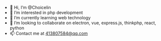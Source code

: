 - 👋 Hi, I’m @Choicelin
- 👀 I’m interested in php development
- 🌱 I’m currently learning web technology
- 💞️ I’m looking to collaborate on electron, vue, express.js, thinkphp, react, python
- 📫 Contact me at 413807584@qq.com
